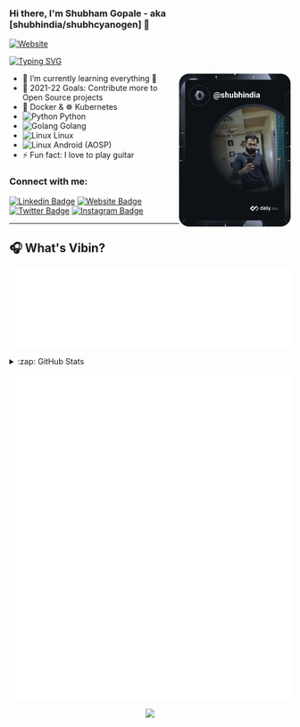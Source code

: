 ### Hi there, I'm Shubham Gopale - aka [shubhindia/shubhcyanogen] 👋

[![Website](https://img.shields.io/website?url=https%3A%2F%2Fgeekpalaceweb.wordpress.com%2F)](https://geekpalaceweb.wordpress.com/)


[![Typing SVG](https://readme-typing-svg.herokuapp.com?font=comfortaa&color=%23F77B93&size=25&height=40&lines=Nice+to+e-meet+you!;I'm+a+DevOps+Engineer;and+a+homemade+chef%3F)](https://git.io/typing-svg)

<!-- markdownlint-disable MD033 -->
<a href="https://app.daily.dev/shubhindia"><img src="https://github.com/shubhindia/shubhindia/blob/master/devcard.svg" width="200" align="right" alt="Shubham Gopale's Dev Card"/></a>
<!-- markdownlint-enable MD033 -->

- 🌱 I’m currently learning everything 🤣
- 🥅 2021-22 Goals: Contribute more to Open Source projects
- 🐳 Docker & ☸️ Kubernetes
- <img src="https://upload.wikimedia.org/wikipedia/commons/c/c3/Python-logo-notext.svg" alt="Python" width="12" /> Python
- <img src="https://www.vectorlogo.zone/logos/golang/golang-vertical.svg" alt="Golang" width="12" /> Golang
- <img src="https://upload.wikimedia.org/wikipedia/commons/3/35/Tux.svg" alt="Linux" width="15" /> Linux
- <img src="https://upload.wikimedia.org/wikipedia/commons/d/d7/Android_robot.svg" alt="Linux" width="15" /> Android (AOSP)
- ⚡ Fun fact: I love to play guitar

### Connect with me:

[![Linkedin Badge](https://img.shields.io/badge/-LinkedIn-0e76a8?style=flat-square&logo=Linkedin&logoColor=white)](https://www.linkedin.com/in/shubhindia123/)
[![Website Badge](https://img.shields.io/badge/Website-3b5998?style=flat-square&logo=google-chrome&logoColor=white)](https://geekpalaceweb.wordpress.com/)
[![Twitter Badge](https://img.shields.io/badge/-Twitter-00acee?style=flat-square&logo=Twitter&logoColor=white)](https://twitter.com/shubhindia123)
[![Instagram Badge](https://img.shields.io/badge/-Instagram-e4405f?style=flat-square&logo=Instagram&logoColor=white)](https://www.instagram.com/shubh_cyanogen/)

---

## 🎧 What's Vibin?

[![Spotify](https://github.com/edorado93/edorado93/blob/main/spotify.svg)](https://open.spotify.com/user/shubhi123)



<details>
  <summary>:zap: GitHub Stats</summary>

  <img align="left" alt="codeSTACKr's GitHub Stats" src="https://github-readme-stats-ten-pi.vercel.app/api?username=shubhindia&show_icons=true&hide_border=true" />

</details>

![Metrics](https://github.com/shubhindia/shubhindia/blob/master/github-metrics.svg)

<p align="center">
  <img src="https://capsule-render.vercel.app/api?type=waving&color=gradient&height=110&section=footer&animation=twinkling"/>
</p>
